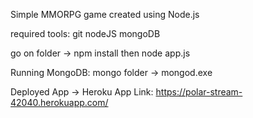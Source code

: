 Simple MMORPG game created using Node.js

required tools:
git
nodeJS
mongoDB

go on folder -> npm install
then node app.js

Running MongoDB:
mongo folder -> mongod.exe

Deployed App -> Heroku App Link:
https://polar-stream-42040.herokuapp.com/
